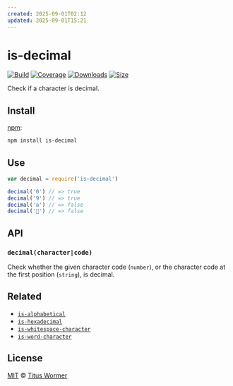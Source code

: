 ```yaml
---
created: 2025-09-01T02:12
updated: 2025-09-01T15:21
---
```

# is-decimal

[![Build][build-badge]][build]
[![Coverage][coverage-badge]][coverage]
[![Downloads][downloads-badge]][downloads]
[![Size][size-badge]][size]

Check if a character is decimal.

## Install

[npm][]:

```sh
npm install is-decimal
```

## Use

```js
var decimal = require('is-decimal')

decimal('0') // => true
decimal('9') // => true
decimal('a') // => false
decimal('💩') // => false
```

## API

### `decimal(character|code)`

Check whether the given character code (`number`), or the character code at the
first position (`string`), is decimal.

## Related

*   [`is-alphabetical`](https://github.com/wooorm/is-alphabetical)
*   [`is-hexadecimal`](https://github.com/wooorm/is-hexadecimal)
*   [`is-whitespace-character`](https://github.com/wooorm/is-whitespace-character)
*   [`is-word-character`](https://github.com/wooorm/is-word-character)

## License

[MIT][license] © [Titus Wormer][author]

<!-- Definitions -->

[build-badge]: https://img.shields.io/travis/wooorm/is-decimal.svg

[build]: https://travis-ci.org/wooorm/is-decimal

[coverage-badge]: https://img.shields.io/codecov/c/github/wooorm/is-decimal.svg

[coverage]: https://codecov.io/github/wooorm/is-decimal

[downloads-badge]: https://img.shields.io/npm/dm/is-decimal.svg

[downloads]: https://www.npmjs.com/package/is-decimal

[size-badge]: https://img.shields.io/bundlephobia/minzip/is-decimal.svg

[size]: https://bundlephobia.com/result?p=is-decimal

[npm]: https://docs.npmjs.com/cli/install

[license]: license

[author]: https://wooorm.com
